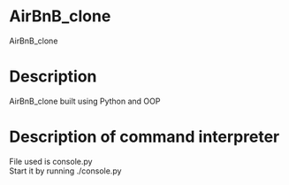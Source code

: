 # AirBnB_clone
AirBnB_clone
# Description
AirBnB_clone built using Python and OOP
# Description of command interpreter
File used is console.py  
Start it by running ./console.py

